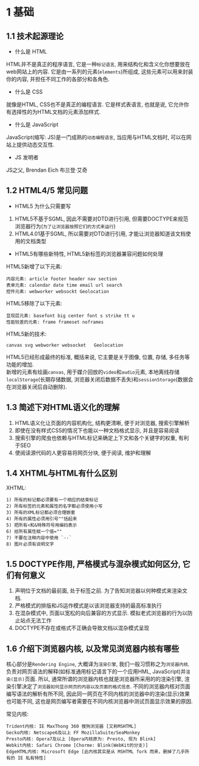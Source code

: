 # 1 基础

## 1.1 技术起源理论

- 什么是 HTML

HTML并不是真正的程序语言, 它是一种`标记语言`, 用来结构化和含义化你想要放在web网站上的内容. 它是由一系列的元素(`elements`)所组成, 这些元素可以用来封装你的内容, 并担任不同工作的各部分和各角色.

- 什么是 CSS

就像是HTML, CSS也不是真正的编程语言. 它是样式表语言, 也就是说, 它允许你有选择性的为HTML文档的元素添加样式.

- 什么是 JavaScript

JavaScript(缩写: JS)是一门成熟的`动态编程语言`, 当应用与HTML文档时, 可以在网站上提供动态交互性.

- JS 发明者

JS之父, Brendan Eich 布兰登·艾奇

## 1.2 HTML4/5 常见问题

- HTML5 为什么只需要写 <!DOCTYPE HTML>

1) HTML5不基于SGML, 因此不需要对DTD进行引用, 但需要DOCTYPE来规范浏览器行为(`为了让浏览器按照它们的方式来运行`)
2) HTML4.01基于SGML, 所以需要对DTD进行引用, 才能让浏览器知道该文档使用的文档类型

- HTML5有哪些新特性, HTML5新标签的浏览器兼容问题如何处理

HTML5新增了以下元素:  

    内容元素: article footer header nav section  
    表单元素: calendar date time email url search  
    控件元素: webworker websockt Geolocation  
HTML5移除了以下元素:  

    显现层元素: basefont big center font s strike tt u  
    性能较差的元素: frame frameset noframes  
HTML5新的技术: 

    canvas svg webworker websocket   Geolocation  
HTML5已经形成最终的标准, 概括来说, 它主要是关于图像, 位置, 存储, 多任务等功能的增加.  
新增的元素有绘画`canvas`, 用于媒介回放的`video`和`audio`元素, 本地离线存储`localStorage`(长期存储数据, 浏览器关闭后数据不丢失)和`sessionStorage`(数据会在浏览器关闭后自动删除).

## 1.3 简述下对HTML语义化的理解

1) HTML语义化让页面的内容机构化, 结构更清晰, 便于对浏览器, 搜索引擎解析
2) 即使在没有样式CSS的情况下也能以一种文档格式显示, 并且是容易阅读
3) 搜索引擎的爬虫也依赖与HTML标记来确定上下文和各个关键字的权重, 有利于SEO
4) 使阅读源代码的人更容易将网页分块, 便于阅读, 维护和理解

## 1.4 XHTML与HTML有什么区别

XHTML:  

    1) 所有的标记都必须要有一个相应的结束标记  
    2) 所有标签的元素和属性的名字都必须使用小写  
    3) 所有的XML标记都必须合理嵌套  
    4) 所有的属性必须用引号""括起来  
    5) 把所有<和&特殊符号用编码表示  
    6) 给所有属性赋一个值=""  
    7) 不要在注释内容中使用 `--`  
    8) 图片必须有说明文字  

## 1.5 DOCTYPE作用, 严格模式与混杂模式如何区分, 它们有何意义

1) <!DOCTYPE>声明位于文档的最前面, 处于<html>标签之前. 为了告知浏览器以何种模式来渲染文档.
2) 严格模式的排版和JS运作模式是以该浏览器支持的最高标准执行
3) 在混杂模式中, 页面以宽松的向后兼容的方式显示. 模拟老式浏览器的行为以防止站点无法工作
4) DOCTYPE不存在或格式不正确会导致文档以混杂模式呈现

## 1.6 介绍下浏览器内核, 以及常见浏览器内核有哪些

核心部分是`Rendering Engine`, 大概译为`渲染引擎`, 我们一般习惯称之为`浏览器内核`. 负责对网页语法的解释(如标准通用标记语言下的一个应用HML, JavaScript)并`渲染(显示)`页面. 所以, 通常所谓的浏览器内核也就是浏览器所采用的的渲染引擎, 渲染引擎决定了`浏览器如何显示网页的内容以及页面的格式信息`. 不同的浏览器内核对页面编写语法的解析有所不同, 因此同一网页在不同内核的浏览器中的渲染(显示)效果也可能不同, 这也是网页编写者需要在不同内核浏览器中测试页面显示效果的原因.  

常见内核:  

    Trident内核: IE MaxThong 360 搜狗浏览器 [又称MSHTML]
    Gecko内核: Netscape6及以上 FF MozillaSuite/SeaMonkey  
    Presto内核: Opera7及以上 [Opera内核原为: Presto, 现为 Blink]  
    Webkit内核: Safari Chrome [Chorme: Blink(WebKit的分支)] 
    EdgeHTML内核: Microsoft Edge [此内核其实是从 MSHTML fork 而来，删掉了几乎所有的 IE 私有特性]
